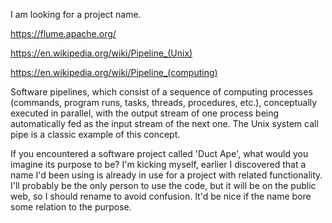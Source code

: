 I am looking for a project name.

https://flume.apache.org/

https://en.wikipedia.org/wiki/Pipeline_(Unix)

https://en.wikipedia.org/wiki/Pipeline_(computing)

Software pipelines, which consist of a sequence of computing processes (commands, program runs, tasks, threads, procedures, etc.), conceptually executed in parallel, with the output stream of one process being automatically fed as the input stream of the next one. The Unix system call pipe is a classic example of this concept.

If you encountered a software project called 'Duct Ape', what would you imagine its purpose to be?
I'm kicking myself, earlier I discovered that a name I'd been using is already in use for a project with related functionality. I'll probably be the only person to use the code, but it will be on the public web, so I should rename to avoid confusion. It'd be nice if the name bore some relation to the purpose.
